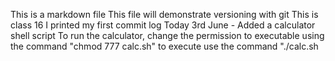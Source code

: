 This is a markdown file
This file will demonstrate versioning with git
This is class 16
I printed my first commit log
Today 3rd June - Added a calculator shell script 
To run the calculator, change the permission to executable using the command "chmod 777 calc.sh"
to execute use the command "./calc.sh  
